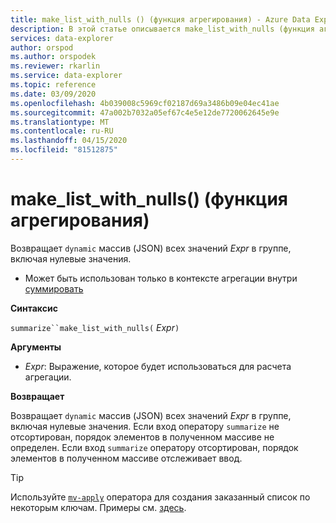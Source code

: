 ```yaml
---
title: make_list_with_nulls () (функция агрегирования) - Azure Data Explorer Документы Майкрософт
description: В этой статье описывается make_list_with_nulls (функция агрегирования) в Azure Data Explorer.
services: data-explorer
author: orspod
ms.author: orspodek
ms.reviewer: rkarlin
ms.service: data-explorer
ms.topic: reference
ms.date: 03/09/2020
ms.openlocfilehash: 4b039008c5969cf02187d69a3486b09e04ec41ae
ms.sourcegitcommit: 47a002b7032a05ef67c4e5e12de7720062645e9e
ms.translationtype: MT
ms.contentlocale: ru-RU
ms.lasthandoff: 04/15/2020
ms.locfileid: "81512875"
---
```

# <a name="make_list_with_nulls-aggregation-function"></a>make_list_with_nulls() (функция агрегирования)

Возвращает `dynamic` массив (JSON) всех значений *Expr* в группе, включая нулевые значения.

* Может быть использован только в контексте агрегации внутри [суммировать](summarizeoperator.md)

**Синтаксис**

`summarize``make_list_with_nulls(` *Expr*`)`

**Аргументы**

* *Expr*: Выражение, которое будет использоваться для расчета агрегации.

**Возвращает**

Возвращает `dynamic` массив (JSON) всех значений *Expr* в группе, включая нулевые значения.
Если вход оператору `summarize` не отсортирован, порядок элементов в полученном массиве не определен.
Если вход `summarize` оператору отсортирован, порядок элементов в полученном массиве отслеживает ввод.

> [!TIP]
> Используйте [`mv-apply`](./mv-applyoperator.md) оператора для создания заказанный список по некоторым ключам. Примеры см. [здесь](./mv-applyoperator.md#using-mv-apply-operator-to-sort-the-output-of-makelist-aggregate-by-some-key).
